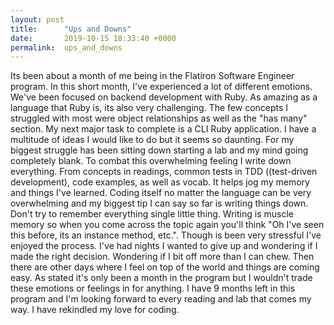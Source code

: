 ```yaml
---
layout: post
title:      "Ups and Downs"
date:       2019-10-15 18:33:40 +0000
permalink:  ups_and_downs
---
```



Its been about a month of me being in the Flatiron Software Engineer program. In this short month, I've experienced a lot of different emotions. We've been focused on backend development with Ruby. As amazing as a language that Ruby is, its also very challenging. The few concepts I struggled with most were object relationships as well as the "has many" section. My next major task to complete is a CLI Ruby application. I have a multitude of ideas I would like to do but it seems so daunting. For my biggest struggle has been sitting down starting a lab and my mind going completely blank. To combat this overwhelming feeling I write down everything. From concepts in readings, common tests in TDD ((test-driven development), code examples, as well as vocab. It helps jog my memory and things I've learned. Coding itself no matter the language can be very overwhelming and my biggest tip I can say so far is writing things down. Don't try to remember everything single little thing. Writing is muscle memory so when you come across the topic again you'll think "Oh I've seen this before, its an instance method, etc.".
Though is been very stressful I've enjoyed the process. I've had nights I wanted to give up and wondering if I made the right decision. Wondering if I bit off more than I can chew. Then there are other days where I feel on top of the world and things are coming easy. As stated it's only been a month in the program but I wouldn't trade these emotions or feelings in for anything. I have 9 months left in this program and I'm looking forward to every reading and lab that comes my way. I have rekindled my love for coding.


